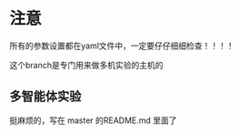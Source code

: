 # 注意


所有的参数设置都在yaml文件中，一定要仔仔细细检查！！！！

这个branch是专门用来做多机实验的主机的

## 多智能体实验
挺麻烦的，写在 master 的README.md 里面了